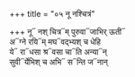+++
title = "०५ नू नश्चित्रं"

+++
नू᳓ नश् चित्र᳓म् पुरुवा᳓जाभिर् ऊती᳓  
अ᳓ग्ने रयि᳓म् मघ᳓वद्भ्यश् च धेहि  
ये᳓ रा᳓धसा श्र᳓वसा चा᳓ति अन्या᳓न्  
सुवी᳓र्येभिश् च अभि᳓ स᳓न्ति ज᳓नान्